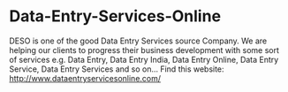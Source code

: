 Data-Entry-Services-Online
==========================

DESO is one of the good Data Entry Services source Company. We are helping our clients to progress their business development with some sort of services e.g. Data Entry, Data Entry India, Data Entry Online, Data Entry Service, Data Entry Services and so on... Find this website: http://www.dataentryservicesonline.com/
